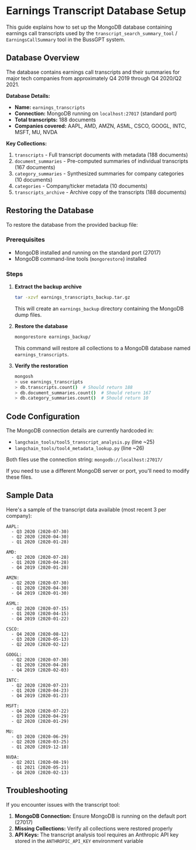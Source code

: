 # Earnings Transcript Database Setup

This guide explains how to set up the MongoDB database containing earnings call transcripts used by the `transcript_search_summary_tool` / `EarningsCallSummary` tool in the BussGPT system.

## Database Overview

The database contains earnings call transcripts and their summaries for major tech companies from approximately Q4 2019 through Q4 2020/Q2 2021.

**Database Details:**
- **Name:** `earnings_transcripts`
- **Connection:** MongoDB running on `localhost:27017` (standard port)
- **Total transcripts:** 188 documents
- **Companies covered:** AAPL, AMD, AMZN, ASML, CSCO, GOOGL, INTC, MSFT, MU, NVDA

**Key Collections:**
1. `transcripts` - Full transcript documents with metadata (188 documents)
2. `document_summaries` - Pre-computed summaries of individual transcripts (167 documents)
3. `category_summaries` - Synthesized summaries for company categories (10 documents)
4. `categories` - Company/ticker metadata (10 documents)
5. `transcripts_archive` - Archive copy of the transcripts (188 documents)

## Restoring the Database

To restore the database from the provided backup file:

### Prerequisites
- MongoDB installed and running on the standard port (27017)
- MongoDB command-line tools (`mongorestore`) installed

### Steps

1. **Extract the backup archive**
   ```bash
   tar -xzvf earnings_transcripts_backup.tar.gz
   ```
   This will create an `earnings_backup` directory containing the MongoDB dump files.

2. **Restore the database**
   ```bash
   mongorestore earnings_backup/
   ```
   This command will restore all collections to a MongoDB database named `earnings_transcripts`.

3. **Verify the restoration**
   ```bash
   mongosh
   > use earnings_transcripts
   > db.transcripts.count()  # Should return 188
   > db.document_summaries.count()  # Should return 167
   > db.category_summaries.count()  # Should return 10
   ```

## Code Configuration

The MongoDB connection details are currently hardcoded in:
- `langchain_tools/tool5_transcript_analysis.py` (line ~25)
- `langchain_tools/tool4_metadata_lookup.py` (line ~26)

Both files use the connection string: `mongodb://localhost:27017/`

If you need to use a different MongoDB server or port, you'll need to modify these files.

## Sample Data

Here's a sample of the transcript data available (most recent 3 per company):

```
AAPL:
  - Q3 2020 (2020-07-30)
  - Q2 2020 (2020-04-30)
  - Q1 2020 (2020-01-28)

AMD:
  - Q2 2020 (2020-07-28)
  - Q1 2020 (2020-04-28)
  - Q4 2019 (2020-01-28)

AMZN:
  - Q2 2020 (2020-07-30)
  - Q1 2020 (2020-04-30)
  - Q4 2019 (2020-01-30)

ASML:
  - Q2 2020 (2020-07-15)
  - Q1 2020 (2020-04-15)
  - Q4 2019 (2020-01-22)

CSCO:
  - Q4 2020 (2020-08-12)
  - Q3 2020 (2020-05-13)
  - Q2 2020 (2020-02-12)

GOOGL:
  - Q2 2020 (2020-07-30)
  - Q1 2020 (2020-04-28)
  - Q4 2019 (2020-02-03)

INTC:
  - Q2 2020 (2020-07-23)
  - Q1 2020 (2020-04-23)
  - Q4 2019 (2020-01-23)

MSFT:
  - Q4 2020 (2020-07-22)
  - Q3 2020 (2020-04-29)
  - Q2 2020 (2020-01-29)

MU:
  - Q3 2020 (2020-06-29)
  - Q2 2020 (2020-03-25)
  - Q1 2020 (2019-12-18)

NVDA:
  - Q2 2021 (2020-08-19)
  - Q1 2021 (2020-05-21)
  - Q4 2020 (2020-02-13)
```

## Troubleshooting

If you encounter issues with the transcript tool:

1. **MongoDB Connection:** Ensure MongoDB is running on the default port (27017)
2. **Missing Collections:** Verify all collections were restored properly
3. **API Keys:** The transcript analysis tool requires an Anthropic API key stored in the `ANTHROPIC_API_KEY` environment variable 